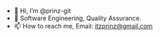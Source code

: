 - 👋 Hi, I’m @prinz-git
- 👀 Software Engineering, Quality Assurance.
- 📫 How to reach me, Email: itzprinz@gmail.com

<!---
prinz-git/prinz-git is a ✨ special ✨ repository because its `README.md` (this file) appears on your GitHub profile.
You can click the Preview link to take a look at your changes.
--->
